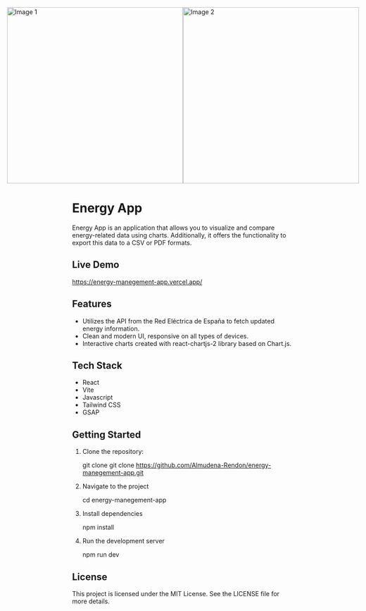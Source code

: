 <div style="display: flex; justify-content: center">
  <img src="[https://github.com/user-attachments/assets/4a74b133-e27f-4b12-ae1f-2b7ed645c5c3](https://github.com/user-attachments/assets/78c62751-5135-4999-85d9-90590cb7dc4d)" alt="Image 1" width="400"/>
  <img src="[https://github.com/user-attachments/assets/679946eb-9105-4305-8462-5fd37c6f0fd3](https://github.com/user-attachments/assets/20a01419-319b-46d5-966e-5a307d585b10)" alt="Image 2" width="400"/>
</div>


# Energy App

Energy App is an application that allows you to visualize and compare energy-related data using charts. Additionally, it offers the functionality to export this data to a CSV or PDF formats.

## Live Demo

https://energy-manegement-app.vercel.app/

## Features

- Utilizes the API from the Red Eléctrica de España to fetch updated energy information. 
- Clean and modern UI, responsive on all types of devices.
- Interactive charts created with react-chartjs-2 library based on Chart.js.

## Tech Stack

- React
- Vite
- Javascript
- Tailwind CSS
- GSAP

## Getting Started

1. Clone the repository:

   git clone git clone https://github.com/Almudena-Rendon/energy-manegement-app.git

2. Navigate to the project

   cd energy-manegement-app
   
3. Install dependencies

   npm install
   
4. Run the development server

   npm run dev

## License
This project is licensed under the MIT License. See the LICENSE file for more details.
